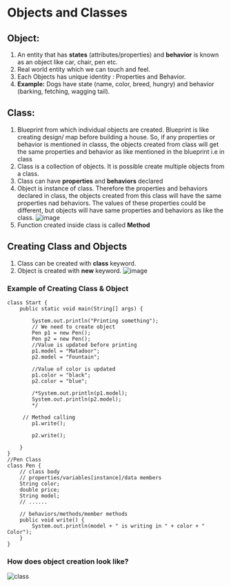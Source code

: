 # Objects and Classes
## Object:
1. An entity that has **states** (attributes/properties) and **behavior** is known as an object like car, chair, pen etc.
2. Real world entity which we can touch and feel.
3. Each Objects has unique identity : Properties and Behavior.
4. **Example:** Dogs have state (name, color, breed, hungry) and behavior (barking,
fetching, wagging tail).
## Class:
1. Blueprint from which individual objects are created. Blueprint is like creating design/ map before building a house. So, if any properties or behavior is mentioned in classs, the objects created from class will get the same properties and behavior as like mentioned in the blueprint i.e in class
2. Class is a collection of objects. It is possible create multiple objects from a class.
3. Class can have **properties** and **behaviors** declared
4. Object is instance of class. Therefore the properties and behaviors declared in class, the objects created from this class will have the same properties nad behaviors. The values of these properties could be different, but objects will have same properties and behaviors as like the class.
  ![image](https://github.com/user-attachments/assets/843bef87-5e0b-4cfa-b58a-a35b73beebd5)
5. Function created inside class is called **Method**
## Creating Class and Objects
1. Class can be created with **class** keyword.
2. Object is created with **new** keyword.
   ![image](https://github.com/user-attachments/assets/65bd5f7d-6b4f-4def-8da4-828ab503857d)

### Example of Creating Class & Object
~~~
class Start {
    public static void main(String[] args) {

        System.out.println("Printing something");
        // We need to create object
        Pen p1 = new Pen();
        Pen p2 = new Pen();
        //Value is updated before printing
        p1.model = "Matadoor";
        p2.model = "Fountain";

        //Value of color is updated
        p1.color = "black";
        p2.color = "blue";

        /*System.out.println(p1.model);
        System.out.println(p2.model);
        */

     // Method calling
        p1.write();

        p2.write();

    }
}
//Pen Class
class Pen {
    // class body
    // properties/variables[instance]/data members
    String color;
    double price;
    String model;
    // ......

    // behaviors/methods/member methods
    public void write() {
        System.out.println(model + " is writing in " + color + " Color");
    }
}
~~~
### How does object creation look like?
![class](https://github.com/user-attachments/assets/12c829a5-e3dc-422e-8c93-73ad6fff5c4a)



